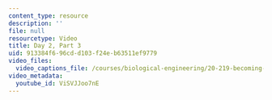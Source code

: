 ```yaml
---
content_type: resource
description: ''
file: null
resourcetype: Video
title: Day 2, Part 3
uid: 913384f6-96cd-d103-f24e-b63511ef9779
video_files:
  video_captions_file: /courses/biological-engineering/20-219-becoming-the-next-bill-nye-writing-and-hosting-the-educational-show-january-iap-2015/day-2-audience/day-2-part-3/ViSVJJoo7nE.vtt
video_metadata:
  youtube_id: ViSVJJoo7nE
---
```

